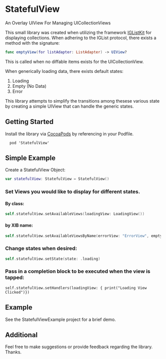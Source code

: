 # StatefulView
An Overlay UIView For Managing UICollectionViews

This small library was created when utilizing the framework [IGListKit](https://github.com/Instagram/IGListKit) for displaying collections.
When adhering to the IGList protocol, there exists a method with the signature:

```swift
func emptyView(for listAdapter: ListAdapter) -> UIView?
```
This is called when no diffable items exists for the UICollectionView. 

When generically loading data, there exists default states:

1. Loading
2. Empty (No Data)
3. Error

This library attempts to simplify the transitions among thesese various state by creating a simple UIView that can handle
the generic states.

## Getting Started

Install the library via [CocoaPods](https://cocoapods.org/) by referencing in your Podfile.
```pod
  pod 'StatefulView'
```
## Simple Example

Create a StatefulView Object:
```swift
var statefulView: StatefulView = StatefulView()
```

### Set Views you would like to display for different states.

#### By class:
```swift
self.statefulView.setAvailableViews(loadingView: LoadingView())
```

#### by XIB name:
```swift
self.statefulView.setAvailableViewsByName(errorView: "ErrorView", emptyView: "EmptyView")
```

### Change states when desired:
```swift
self.statefulView.setState(state: .loading)
```

### Pass in a completion block to be executed when the view is tapped:
```
self.statefulView.setHandlers(loadingView: { print("Loading View Clicked")})
```

## Example 
See the StatefulViewExample project for a brief demo.

## Additional
Feel free to make suggestions or provide feedback regarding the library. Thanks.
